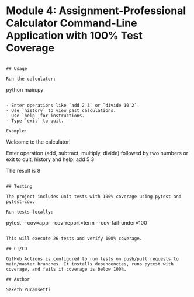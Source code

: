 # Module 4: Assignment-Professional Calculator Command-Line Application with 100% Test Coverage

   ```

## Usage

Run the calculator:
```
python main.py
```

- Enter operations like `add 2 3` or `divide 10 2`.
- Use `history` to view past calculations.
- Use `help` for instructions.
- Type `exit` to quit.

Example:
```
Welcome to the calculator!

Enter operation (add, subtract, multiply, divide) followed by two numbers or exit to quit, history and help: add 5 3

The result is 8
```

## Testing

The project includes unit tests with 100% coverage using pytest and pytest-cov.

Run tests locally:
```
pytest --cov=app --cov-report=term --cov-fail-under=100
```

This will execute 26 tests and verify 100% coverage.

## CI/CD

GitHub Actions is configured to run tests on push/pull requests to main/master branches. It installs dependencies, runs pytest with coverage, and fails if coverage is below 100%.

## Author

Saketh Puramsetti